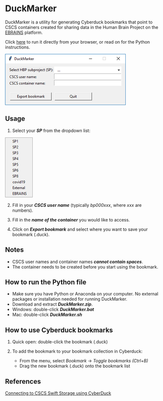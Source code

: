 # DuckMarker

DuckMarker is a utility for generating Cyberduck bookmarks that point to CSCS containers created for sharing data in the Human Brain Project on the [EBRAINS](https://ebrains.eu/services/data-knowledge/share-data/) platform.

Click [here](https://eapapp.github.io/DuckMarker/) to run it directly from your browser, or read on for the Python instructions.

![](DuckMarker.png)

## Usage
1. Select your ***SP*** from the dropdown list:

![](SPs.png)
 
2. Fill in your ***CSCS user name*** (typically *bp000xxx*, where *xxx* are numbers).

3. Fill in the ***name of the container*** you would like to access.

4. Click on ***Export bookmark*** and select where you want to save your bookmark (.duck).

## Notes
 - CSCS user names and container names ***cannot contain spaces***.
 - The container needs to be created before you start using the bookmark.

## How to run the Python file
 - Make sure you have Python or Anaconda on your computer. No external packages or installation needed for running DuckMarker.
 - Download and extract ***DuckMarker.zip***.
 - Windows: double-click ***DuckMarker.bat***
 - Mac: double-click ***DuckMarker.sh***

## How to use Cyberduck bookmarks

1. Quick open: double-click the bookmark (.duck)

2. To add the bookmark to your bookmark collection in Cyberduck:
   - From the menu, select *Bookmark* -> *Toggle bookmarks (Ctrl+B)*
   - Drag the new bookmark (.duck) onto the bookmark list
   
## References
[Connecting to CSCS Swift Storage using CyberDuck](https://user.cscs.ch/storage/object_storage/cyberduck/)
